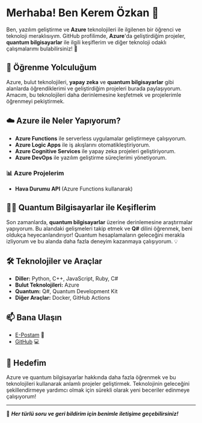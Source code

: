 # Merhaba! Ben **Kerem Özkan** 👋

Ben, yazılım geliştirme ve **Azure** teknolojileri ile ilgilenen bir öğrenci ve teknoloji meraklısıyım. GitHub profilimde, **Azure**'da geliştirdiğim projeler, **quantum bilgisayarlar** ile ilgili keşiflerim ve diğer teknoloji odaklı çalışmalarımı bulabilirsiniz! 🚀

## 🚀 Öğrenme Yolculuğum
Azure, bulut teknolojileri, **yapay zeka** ve **quantum bilgisayarlar** gibi alanlarda öğrendiklerimi ve geliştirdiğim projeleri burada paylaşıyorum. Amacım, bu teknolojileri daha derinlemesine keşfetmek ve projelerimle öğrenmeyi pekiştirmek. 

## ☁️ **Azure** ile Neler Yapıyorum?
- **Azure Functions** ile serverless uygulamalar geliştirmeye çalışıyorum.
- **Azure Logic Apps** ile iş akışlarını otomatikleştiriyorum.
- **Azure Cognitive Services** ile yapay zeka projeleri geliştiriyorum.
- **Azure DevOps** ile yazılım geliştirme süreçlerimi yönetiyorum.

### 📊 **Azure Projelerim**
- **Hava Durumu API** (Azure Functions kullanarak)

## 🧑‍💻 Quantum Bilgisayarlar ile Keşiflerim
Son zamanlarda, **quantum bilgisayarlar** üzerine derinlemesine araştırmalar yapıyorum. Bu alandaki gelişmeleri takip etmek ve **Q#** dilini öğrenmek, beni oldukça heyecanlandırıyor! Quantum hesaplamaların geleceğini merakla izliyorum ve bu alanda daha fazla deneyim kazanmaya çalışıyorum. 💡

## 🛠️ Teknolojiler ve Araçlar
- **Diller:** Python, C++, JavaScript, Ruby, C#
- **Bulut Teknolojileri:** Azure
- **Quantum:** Q#, Quantum Development Kit
- **Diğer Araçlar:** Docker, GitHub Actions

## 📫 Bana Ulaşın
- [E-Postam](connect.hyperion@proton.me) 🔗
- [GitHub](https://github.com/KeremOzkan454) 💻

## 🌟 Hedefim
Azure ve quantum bilgisayarlar hakkında daha fazla öğrenmek ve bu teknolojileri kullanarak anlamlı projeler geliştirmek. Teknolojinin geleceğini şekillendirmeye yardımcı olmak için sürekli olarak yeni beceriler edinmeye çalışıyorum!

---

💬 ***Her türlü soru ve geri bildirim için benimle iletişime geçebilirsiniz!***

